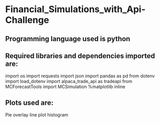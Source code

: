 # Financial_Simulations_with_Api-Challenge

## Programming language used is python

## Required libraries and dependencies imported are:
import os
import requests
import json
import pandas as pd
from dotenv import load_dotenv
import alpaca_trade_api as tradeapi
from MCForecastTools import MCSimulation
%matplotlib inline

## Plots used are:
Pie
overlay line plot
histogram